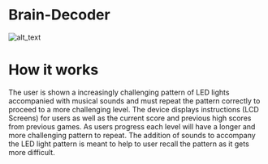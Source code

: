 # Brain-Decoder
![alt_text](https://github.com/s26bell/Pattern-Memory-Game/blob/main/Circuit.jpg)

# How it works
The user is shown a increasingly challenging pattern of LED lights accompanied with musical sounds and must repeat the pattern correctly to proceed to a more challenging level. The device displays instructions (LCD Screens) for users as well as the current score and previous high scores from previous games. As users progress each level will have a longer and more challenging pattern to repeat. The addition of sounds to accompany the LED light pattern is meant to help to user recall the pattern as it gets more difficult. 
